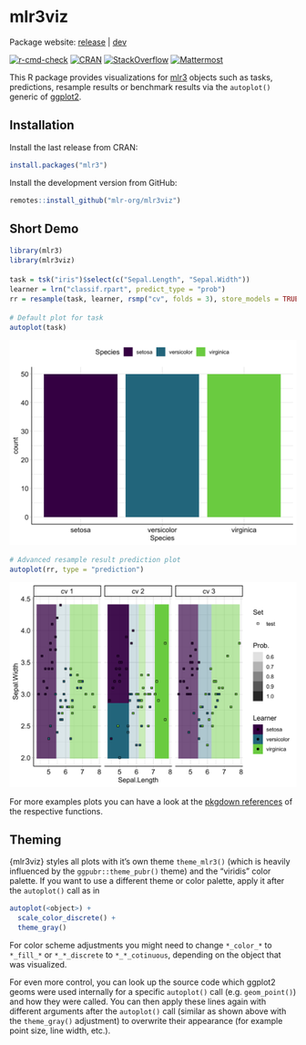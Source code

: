 
# mlr3viz

Package website: [release](https://mlr3viz.mlr-org.com/) \|
[dev](https://mlr3viz.mlr-org.com/dev/)

<!-- badges: start -->

[![r-cmd-check](https://github.com/mlr-org/mlr3viz/actions/workflows/r-cmd-check.yml/badge.svg)](https://github.com/mlr-org/mlr3viz/actions/workflows/r-cmd-check.yml)
[![CRAN](https://www.r-pkg.org/badges/version/mlr3viz)](https://cran.r-project.org/package=mlr3viz)
[![StackOverflow](https://img.shields.io/badge/stackoverflow-mlr3-orange.svg)](https://stackoverflow.com/questions/tagged/mlr3)
[![Mattermost](https://img.shields.io/badge/chat-mattermost-orange.svg)](https://lmmisld-lmu-stats-slds.srv.mwn.de/mlr_invite/)
<!-- badges: end -->

This R package provides visualizations for
[mlr3](https://mlr3.mlr-org.com) objects such as tasks, predictions,
resample results or benchmark results via the `autoplot()` generic of
[ggplot2](https://ggplot2.tidyverse.org/).

## Installation

Install the last release from CRAN:

``` r
install.packages("mlr3")
```

Install the development version from GitHub:

``` r
remotes::install_github("mlr-org/mlr3viz")
```

## Short Demo

``` r
library(mlr3)
library(mlr3viz)

task = tsk("iris")$select(c("Sepal.Length", "Sepal.Width"))
learner = lrn("classif.rpart", predict_type = "prob")
rr = resample(task, learner, rsmp("cv", folds = 3), store_models = TRUE)

# Default plot for task
autoplot(task)
```

![](man/figures/README-demo-1.png)<!-- -->

``` r
# Advanced resample result prediction plot
autoplot(rr, type = "prediction")
```

![](man/figures/README-demo-2.png)<!-- -->

For more examples plots you can have a look at the [pkgdown
references](https://mlr3viz.mlr-org.com/reference/index.html) of the
respective functions.

## Theming

{mlr3viz} styles all plots with it’s own theme `theme_mlr3()` (which is
heavily influenced by the `ggpubr::theme_pubr()` theme) and the
“viridis” color palette. If you want to use a different theme or color
palette, apply it after the `autoplot()` call as in

``` r
autoplot(<object>) +
  scale_color_discrete() +
  theme_gray()
```

For color scheme adjustments you might need to change `*_color_*` to
`*_fill_*` or `*_*_discrete` to `*_*_cotinuous`, depending on the object
that was visualized.

For even more control, you can look up the source code which ggplot2
geoms were used internally for a specific `autoplot()` call
(e.g. `geom_point()`) and how they were called. You can then apply these
lines again with different arguments after the `autoplot()` call
(similar as shown above with the `theme_gray()` adjustment) to overwrite
their appearance (for example point size, line width, etc.).
